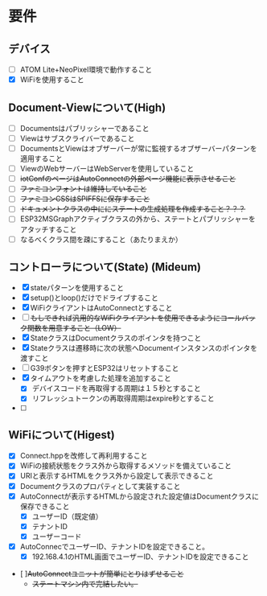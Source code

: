 
# 要件

## デバイス

- [ ] ATOM Lite+NeoPixel環境で動作すること
- [x] WiFiを使用すること

## Document-Viewについて(High)

- [ ] Documentsはパブリッシャーであること
- [ ] Viewはサブスクライバーであること
- [ ] DocumentsとViewはオブザーバーが常に監視するオブザーバーパターンを適用すること
- [ ] ViewのWebサーバーはWebServerを使用していること
- [ ] ~~iotConfのページはAutoConnectの外部ページ機能に表示させること~~
- [ ] ~~ファミコンフォントは維持していること~~
- [ ] ~~ファミコンCSSはSPIFFSに保存すること~~
- [ ] ~~ドキュメントクラスの中ににステートの生成処理を作成すること？？？~~
- [ ] ESP32MSGraphアクティブクラスの外から、ステートとパブリッシャーをアタッチすること
- [ ] なるべくクラス間を疎にすること（あたりまえか）

## コントローラについて(State) (Mideum)

- [x] stateパターンを使用すること
- [x] setup()とloop()だけでドライブすること
- [x] WiFiクライアントはAutoConnectとすること
- [ ] ~~もしできれば汎用的なWiFiクライアントを使用できるようにコールバック関数を用意すること（LOW）~~
- [x] StateクラスはDocumentクラスのポインタを持つこと
- [x] Stateクラスは遷移時に次の状態へDocumentインスタンスのポインタを渡すこと
- [ ] G39ボタンを押すとESP32はリセットすること
- [x] タイムアウトを考慮した処理を追加すること
  - [x] デバイスコードを再取得する周期は１５秒とすること
  - [x] リフレッシュトークンの再取得周期はexpire秒とすること
- [ ] 
## WiFiについて(Higest)

- [x] Connect.hppを改修して再利用すること
- [x] WiFiの接続状態をクラス外から取得するメソッドを備えていること
- [x] URIと表示するHTMLをクラス外から設定して表示できること
- [x] Documentクラスのプロパティとして実装すること
- [x] AutoConnectが表示するHTMLから設定された設定値はDocumentクラスに保存できること
  - [x] ユーザーID（既定値）  
  - [x] テナントID
  - [x] ユーザーコード
- [x] AutoConnecでユーザーID、テナントIDを設定できること。
  - [x] 192.168.4.1のHTML画面でユーザーID、テナントIDを設定できること
- [ ]~~AutoConnectユニットが簡単にとりはずせること~~
  - ~~ステートマシン内で完結したい。~~
